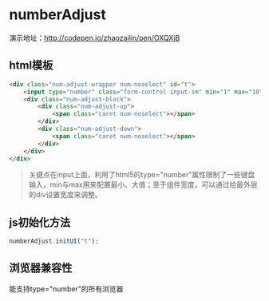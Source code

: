# numberAdjust
演示地址：http://codepen.io/zhaozailin/pen/OXQXjB

## html模板
~~~html
<div class="num-adjust-wrapper num-noselect" id="t">
    <input type="number" class="form-control input-sm" min="1" max="10" value="1">
    <div class="num-adjust-block">
        <div class="num-adjust-up">
            <span class="caret num-noselect"></span>
        </div>
        <div class="num-adjust-down">
            <span class="caret num-noselect"></span>
        </div>
    </div>
</div>
~~~
> 关键点在input上面，利用了html5的type="number"属性限制了一些键盘输入，min与max用来配置最小、大值；至于组件宽度，可以通过给最外层的div设置宽度来调整。

## js初始化方法
~~~js
numberAdjust.initUI("t");
~~~

## 浏览器兼容性
能支持type="number"的所有浏览器
